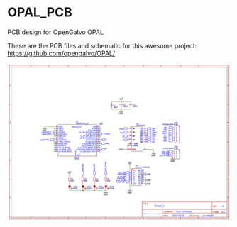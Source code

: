 # OPAL_PCB
PCB design for OpenGalvo OPAL

These are the PCB files and schematic for this awesome project: https://github.com/opengalvo/OPAL/

![Screenshot](xy2100.png)
